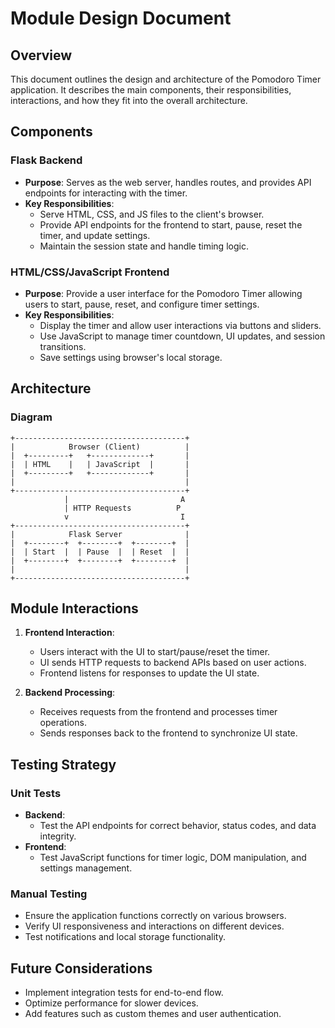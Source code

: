 # Module Design Document

## Overview

This document outlines the design and architecture of the Pomodoro Timer application. It describes the main components, their responsibilities, interactions, and how they fit into the overall architecture.

## Components

### Flask Backend

- **Purpose**: Serves as the web server, handles routes, and provides API endpoints for interacting with the timer.
- **Key Responsibilities**:
  - Serve HTML, CSS, and JS files to the client's browser.
  - Provide API endpoints for the frontend to start, pause, reset the timer, and update settings.
  - Maintain the session state and handle timing logic.

### HTML/CSS/JavaScript Frontend

- **Purpose**: Provide a user interface for the Pomodoro Timer allowing users to start, pause, reset, and configure timer settings.
- **Key Responsibilities**:
  - Display the timer and allow user interactions via buttons and sliders.
  - Use JavaScript to manage timer countdown, UI updates, and session transitions.
  - Save settings using browser's local storage.

## Architecture

### Diagram

```
+--------------------------------------+
|            Browser (Client)          |
|  +---------+   +-------------+       |
|  | HTML    |   | JavaScript  |       |
|  +---------+   +-------------+       |
|                                      |
+--------------------------------------+
            |                         A  
            | HTTP Requests          P  
            v                         I  
+--------------------------------------+
|            Flask Server              |
|  +--------+  +--------+  +--------+  |
|  | Start  |  | Pause  |  | Reset  |  |
|  +--------+  +--------+  +--------+  |
|                                      |
+--------------------------------------+
```

## Module Interactions

1. **Frontend Interaction**:
   - Users interact with the UI to start/pause/reset the timer.
   - UI sends HTTP requests to backend APIs based on user actions.
   - Frontend listens for responses to update the UI state.

2. **Backend Processing**:
   - Receives requests from the frontend and processes timer operations.
   - Sends responses back to the frontend to synchronize UI state.

## Testing Strategy

### Unit Tests

- **Backend**:
  - Test the API endpoints for correct behavior, status codes, and data integrity.
- **Frontend**:
  - Test JavaScript functions for timer logic, DOM manipulation, and settings management.

### Manual Testing

- Ensure the application functions correctly on various browsers.
- Verify UI responsiveness and interactions on different devices.
- Test notifications and local storage functionality.

## Future Considerations

- Implement integration tests for end-to-end flow.
- Optimize performance for slower devices.
- Add features such as custom themes and user authentication.

